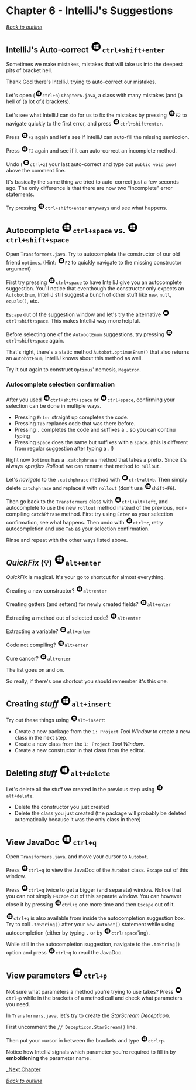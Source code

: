 # Chapter 6 - IntelliJ's Suggestions
[_Back to outline_](outline.md)
## IntelliJ's Auto-correct ![Windows](icons/glyph-windows-32.png)`ctrl+shift+enter`
Sometimes we make mistakes, mistakes that will take us into the deepest pits of bracket hell.

Thank God there's IntelliJ, trying to auto-correct our mistakes.

Let's open (![Windows](icons/glyph-windows-20.png)`ctrl+n`) `Chapter6.java`, a class with many mistakes (and (a hell of (a lot of)) brackets).

Let's see what IntelliJ can do for us to fix the mistakes by pressing ![Windows](icons/glyph-windows-20.png)`F2` to navigate quickly to the first error, and press ![Windows](icons/glyph-windows-20.png)`ctrl+shift+enter`.

Press ![Windows](icons/glyph-windows-20.png)`F2` again and let's see if IntelliJ can auto-fill the missing semicolon.

Press ![Windows](icons/glyph-windows-20.png)`F2` again and see if it can auto-correct an incomplete method.

Undo (![Windows](icons/glyph-windows-20.png)`ctrl+z`) your last auto-correct and type out `public void poo(` above the comment line.

It's basically the same thing we tried to auto-correct just a few seconds ago. The only difference is that there are now two "incomplete" error statements.

Try pressing ![Windows](icons/glyph-windows-20.png)`ctrl+shift+enter` anyways and see what happens.

## Autocomplete ![Windows](icons/glyph-windows-32.png)`ctrl+space` vs. ![Windows](icons/glyph-windows-32.png)`ctrl+shift+space`
Open `Transformers.java`. Try to autocomplete the constructor of our old friend `optimus`. (Hint: ![Windows](icons/glyph-windows-20.png)`F2` to quickly navigate to the missing constructor argument)

First try pressing ![Windows](icons/glyph-windows-20.png)`ctrl+space` to have IntelliJ give you an autocomplete suggestion. You'll notice that eventhough the constructor only expects an `AutobotEnum`, IntelliJ still suggest a bunch of other stuff like `new`, `null`, `equals()`, etc.

`Escape` out of the suggestion window and let's try the alternative ![Windows](icons/glyph-windows-20.png)`ctrl+shift+space`. This makes IntelliJ way more helpful.

Before selecting one of the `AutobotEnum` suggestions, try pressing ![Windows](icons/glyph-windows-20.png)`ctrl+shift+space` again.

That's right, there's a static method `Autobot.optimusEnum()` that also returns an `AutobotEnum`, IntelliJ knows about this method as well.

Try it out again to construct `Optimus`' nemesis, `Megatron`.

### Autocomplete selection confirmation
After you used ![Windows](icons/glyph-windows-20.png)`ctrl+shift+space` or ![Windows](icons/glyph-windows-20.png)`ctrl+space`, confirming your selection can be done in multiple ways.

* Pressing `Enter` straight up completes the code.
* Pressing `Tab` replaces code that was there before.
* Pressing `.` completes the code and suffixes a `.` so you can continu typing
* Pressing `space` does the same but suffixes with a `space`. (this is different from regular suggestion after typing a `.`!)

Right now `Optimus` has a `.catchphrase` method that takes a prefix. Since it's always _\<prefix\> Rollout!_ we can rename that method to `rollout`.

Let's _navigate_ to the `.catchphrase` method with ![Windows](icons/glyph-windows-20.png)`ctrl+alt+b`. Then simply delete `catchphrase` and replace it with `rollout` (don't use ![Windows](icons/glyph-windows-20.png)`shift+F6`).

Then go back to the `Transformers` class with ![Windows](icons/glyph-windows-20.png)`ctrl+alt+left`, and autocomplete to use the new `rollout` method instead of the previous, non-compiling `catchPhrase` method. First try using `Enter` as your selection confirmation, see what happens. Then undo with ![Windows](icons/glyph-windows-20.png)`ctrl+z`, retry autocompletion and use `Tab` as your selection confirmation.

Rinse and repeat with the other ways listed above.

## _QuickFix_ (:bulb:) ![Windows](icons/glyph-windows-32.png)`alt+enter`
_QuickFix_ is magical. It's your go to shortcut for almost everything.

Creating a new constructor? ![Windows](icons/glyph-windows-20.png)`alt+enter`

Creating getters (and setters) for newly created fields? ![Windows](icons/glyph-windows-20.png)`alt+enter`

Extracting a method out of selected code? ![Windows](icons/glyph-windows-20.png)`alt+enter`

Extracting a variable? ![Windows](icons/glyph-windows-20.png)`alt+enter`

Code not compiling? ![Windows](icons/glyph-windows-20.png)`alt+enter`

Cure cancer? ![Windows](icons/glyph-windows-20.png)`alt+enter`

The list goes on and on.

So really, if there's one shortcut you should remember it's this one.

## Creating _stuff_ ![Windows](icons/glyph-windows-32.png)`alt+insert`
Try out these things using ![Windows](icons/glyph-windows-20.png)`alt+insert`:
* Create a new package from the `1: Project` _Tool Window_ to create a new class in the next step.
* Create a new class from the `1: Project` _Tool Window_.
* Create a new constructor in that class from the editor.

## Deleting _stuff_ ![Windows](icons/glyph-windows-32.png)`alt+delete`
Let's delete all the stuff we created in the previous step using ![Windows](icons/glyph-windows-20.png)`alt+delete`.
* Delete the constructor you just created
* Delete the class you just created (the package will probably be deleted automatically because it was the only class in there)

## View JavaDoc ![Windows](icons/glyph-windows-32.png)`ctrl+q`
Open `Transformers.java`, and move your cursor to `Autobot`.

Press ![Windows](icons/glyph-windows-20.png)`ctrl+q` to view the JavaDoc of the `Autobot` class. `Escape` out of this window.

Press ![Windows](icons/glyph-windows-20.png)`ctrl+q` twice to get a bigger (and separate) window. Notice that you can not simply `Escape` out of this separate window. You can however close it by pressing ![Windows](icons/glyph-windows-20.png)`ctrl+q` one more time and then `Escape` out of it.

![Windows](icons/glyph-windows-20.png)`ctrl+q` is also available from inside the autocompletion suggestion box. Try to call `.toString()` after your `new Autobot()` statement while using autocompletion (either by typing `.` or by ![Windows](icons/glyph-windows-20.png)`ctrl+space`'ing).

While still in the autocompletion suggestion, navigate to the `.toString()` option and press ![Windows](icons/glyph-windows-20.png)`ctrl+q` to read the JavaDoc.

## View parameters ![Windows](icons/glyph-windows-32.png)`ctrl+p`
Not sure what parameters a method you're trying to use takes? Press ![Windows](icons/glyph-windows-20.png)`ctrl+p` while in the brackets of a method call and check what parameters you need.

In `Transformers.java`, let's try to create the _StarScream Decepticon_.

First uncomment the `// Decepticon.StarScream()` line.

Then put your cursor in between the brackets and type ![Windows](icons/glyph-windows-20.png)`ctrl+p`.

Notice how IntelliJ signals which parameter you're required to fill in by **emboldening** the parameter name.

[_Next Chapter](chapter7.md)

[_Back to outline_](outline.md)